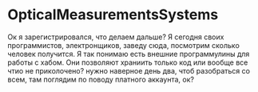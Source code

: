# OpticalMeasurementsSystems
Ок я зарегистрировался, что делаем дальше?
Я сегодня своих программистов, электронщиков, заведу сюда, посмотрим сколько человек получится.
Я так понимаю есть внешние программулины для работы с хабом.
Они позволяют храниить только код или вообще все чтио не приколочено?
нужно наверное день два, чтоб разобраться со всем, там поглядим по поводу платного аккаунта, ок?

